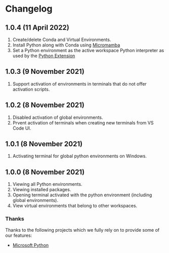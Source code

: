 # Changelog

## 1.0.4 (11 April 2022)

1. Create/delete Conda and Virtual Environments.
2. Install Python along with Conda using [Micromamba](https://mamba.readthedocs.io/en/latest/user_guide/micromamba.html)
3. Set a Python environment as the active workspace Python interpreter as used by the [Python Extension](https://marketplace.visualstudio.com/items?itemName=ms-python.python)

## 1.0.3 (9 November 2021)

1. Support activation of environments in terminals that do not offer activation scripts.

## 1.0.2 (8 November 2021)

1. Disabled activation of global environments.
2. Prvent activation of terminals when creating new terminals from VS Code UI.

## 1.0.1 (8 November 2021)

1. Activating terminal for global python environments on Windows.

## 1.0.0 (8 November 2021)

1. Viewing all Python environments.
2. Viewing installed packages.
3. Opening terminal activated with the python environment (including global environments).
4. View virtual environments that belong to other workspaces.

### Thanks

Thanks to the following projects which we fully rely on to provide some of
our features:

-   [Microsoft Python](https://marketplace.visualstudio.com/items?itemName=ms-python.python)
